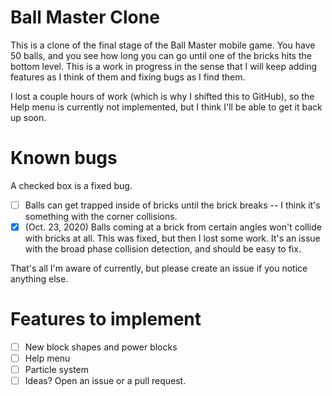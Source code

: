 # Ball Master Clone
This is a clone of the final stage of the Ball Master mobile game. You have 50 balls, and you see how long you can go until one of the bricks hits the bottom level.
This is a work in progress in the sense that I will keep adding features as I think of them and fixing bugs as I find them. 

I lost a couple hours of work (which is why I shifted this to GitHub), so the Help menu is currently not implemented, but I think I'll be able to get it back up soon.

# Known bugs
A checked box is a fixed bug.
- [ ] Balls can get trapped inside of bricks until the brick breaks -- I think it's something with the corner collisions.
- [X] (Oct. 23, 2020) Balls coming at a brick from certain angles won't collide with bricks at all. This was fixed, but then I lost some work. It's an issue with the broad phase collision detection, and should be easy to fix. 

That's all I'm aware of currently, but please create an issue if you notice anything else.

# Features to implement
- [ ] New block shapes and power blocks
- [ ] Help menu
- [ ] Particle system
- [ ] Ideas? Open an issue or a pull request.